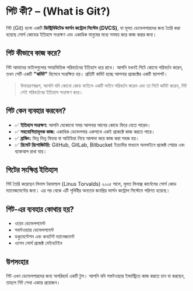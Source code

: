 # গিট কী? – (What is Git?)

গিট (Git) হলো একটি **ডিস্ট্রিবিউটেড ভার্সন কন্ট্রোল সিস্টেম (DVCS)**, যা মূলত ডেভেলপারদের জন্য তৈরি করা হয়েছে সোর্স কোডের ইতিহাস সংরক্ষণ এবং একাধিক মানুষের মধ্যে সমন্বয় করে কাজ করার জন্য।

## গিট কীভাবে কাজ করে?

গিট আমাদের ফাইলগুলোর সময়ভিত্তিক পরিবর্তনের ইতিহাস ধরে রাখে। আপনি যখনই গিটে কোনো পরিবর্তন করেন, তখন সেটি একটি **"কমিট"** হিসেবে সংরক্ষিত হয়। প্রতিটি কমিট হচ্ছে আপনার প্রজেক্টের একটি স্ন্যাপশট।

> উদাহরণস্বরূপ, আপনি যদি কোনো কোড ফাইলে একটি লাইন পরিবর্তন করেন এবং তা গিটে কমিট করেন, গিট সেই পরিবর্তনের ইতিহাস সংরক্ষণ করে।

## গিট কেন ব্যবহার করবেন?

- ✅ **ইতিহাস সংরক্ষণ:** আপনি যেকোনো সময় আপনার আগের কোডে ফিরে যেতে পারেন।
- ✅ **সহযোগিতামূলক কাজ:** একাধিক ডেভেলপার একসাথে একই প্রজেক্টে কাজ করতে পারে।
- ✅ **ব্রাঞ্চিং:** ভিন্ন ভিন্ন ফিচার বা আইডিয়া নিয়ে আলাদা করে কাজ করা সহজ হয়।
- ✅ **রিমোট রিপোজিটরি:** GitHub, GitLab, Bitbucket ইত্যাদির মাধ্যমে অনলাইনে প্রজেক্ট শেয়ার এবং ব্যাকআপ রাখা যায়।

## গিটের সংক্ষিপ্ত ইতিহাস

গিট তৈরি করেছেন লিনাস টরভাল্ডস (Linus Torvalds) ২০০৫ সালে, মূলত লিনাক্স কার্নেলের সোর্স কোড ম্যানেজমেন্টের জন্য। এর পর থেকে এটি পৃথিবীর অন্যতম জনপ্রিয় ভার্সন কন্ট্রোল সিস্টেমে পরিণত হয়েছে।

## গিট-এর ব্যবহার কোথায় হয়?

- ওয়েব ডেভেলপমেন্ট
- সফটওয়্যার ডেভেলপমেন্ট
- ডকুমেন্টেশন এবং কনটেন্ট ম্যানেজমেন্ট
- ওপেন সোর্স প্রজেক্ট মেইনটেইন

## উপসংহার

গিট এখন ডেভেলপারদের জন্য অপরিহার্য একটি টুল। আপনি যদি সফটওয়্যার ইন্ডাস্ট্রিতে কাজ করতে চান বা করছেন, তাহলে গিট শেখা একান্ত প্রয়োজন।

